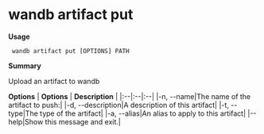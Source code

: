 # wandb artifact put

**Usage**

` wandb artifact put [OPTIONS] PATH`

**Summary**

Upload an artifact to wandb


**Options**
| **Options** | **Description** |
|:--|:--|:--|
|-n, --name|The name of the artifact to push:|
|-d, --description|A description of this artifact|
|-t, --type|The type of the artifact|
|-a, --alias|An alias to apply to this artifact|
|--help|Show this message and exit.|


